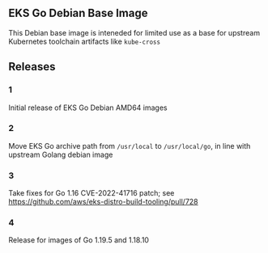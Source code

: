## EKS Go Debian Base Image
This Debian base image is inteneded for limited use as a base for upstream Kubernetes toolchain artifacts like `kube-cross`

## Releases
### 1
Initial release of EKS Go Debian AMD64 images

### 2
Move EKS Go archive path from `/usr/local` to `/usr/local/go`, in line with upstream Golang debian image

### 3
Take fixes for Go 1.16 CVE-2022-41716 patch; see https://github.com/aws/eks-distro-build-tooling/pull/728

### 4
Release for images of Go 1.19.5 and 1.18.10
